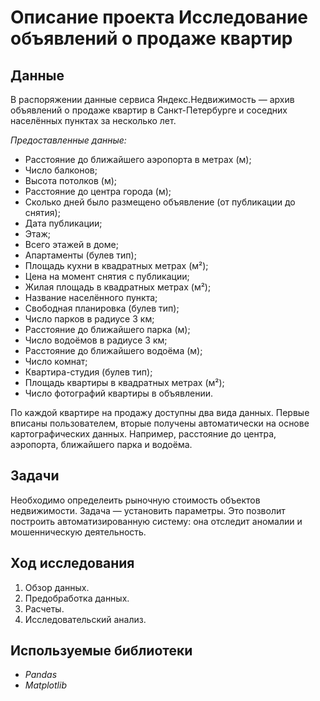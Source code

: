 # Описание проекта Исследование объявлений о продаже квартир

## Данные

В распоряжении данные сервиса Яндекc.Недвижимость — архив объявлений о продаже квартир в Санкт-Петербурге и соседних населённых пунктах за несколько лет.

*Предоставленные данные:*

* Расстояние до ближайшего аэропорта в метрах (м);
* Число балконов;
* Высота потолков (м);
* Расстояние до центра города (м);
* Сколько дней было размещено объявление (от публикации до снятия);
* Дата публикации;
* Этаж;
* Всего этажей в доме;
* Апартаменты (булев тип);
* Площадь кухни в квадратных метрах (м²);
* Цена на момент снятия с публикации;
* Жилая площадь в квадратных метрах (м²);
* Название населённого пункта;
* Свободная планировка (булев тип);
* Число парков в радиусе 3 км;
* Расстояние до ближайшего парка (м);
* Число водоёмов в радиусе 3 км;
* Расстояние до ближайшего водоёма (м);
* Число комнат;
* Квартира-студия (булев тип);
* Площадь квартиры в квадратных метрах (м²);
* Число фотографий квартиры в объявлении.

По каждой квартире на продажу доступны два вида данных. Первые вписаны пользователем, вторые получены автоматически на основе картографических данных. Например, расстояние до центра, аэропорта, ближайшего парка и водоёма.

## Задачи

Необходимо определеить рыночную стоимость объектов недвижимости. Задача — установить параметры. Это позволит построить автоматизированную систему: она отследит аномалии и мошенническую деятельность.

## Ход исследования

1. Обзор данных.
2. Предобработка данных.
3. Расчеты.
4. Исследовательский анализ.

## Используемые библиотеки

- *Pandas*
- *Matplotlib*
